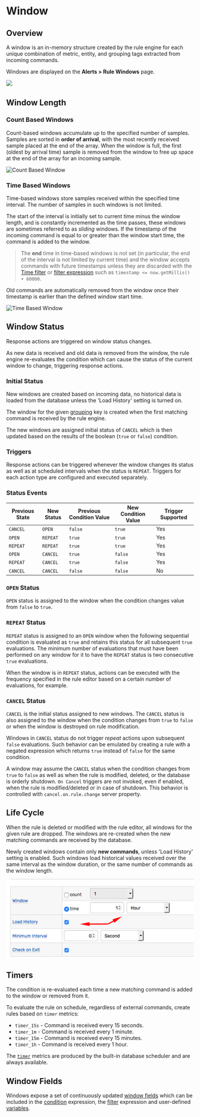 # Window

## Overview

A window is an in-memory structure created by the rule engine for each unique combination of metric, entity, and grouping tags extracted from incoming commands.

Windows are displayed on the **Alerts > Rule Windows** page.

![](./images/rule-windows.png)

## Window Length

### Count Based Windows

Count-based windows accumulate up to the specified number of samples. Samples are sorted in **order of arrival**, with the most recently received sample placed at the end of the array. When the window is full, the first (oldest by arrival time) sample is removed from the window to free up space at the end of the array for an incoming sample.

![Count Based Window](./images/count_based_window3.png "count_based_window")

### Time Based Windows

Time-based windows store samples received within the specified time interval. The number of samples in such windows is not limited.

The start of the interval is initially set to current time minus the window length, and is constantly incremented as the time passes, these windows are sometimes referred to as _sliding_ windows. If the timestamp of the incoming command is equal to or greater than the window start time, the command is added to the window.

> The **end** time in time-based windows is not set (in particular, the end of the interval is not limited by current time) and the window accepts commands with future timestamps unless they are discarded with the [Time filter](filters.md#date-filter) or [filter expression](filters.md#filter-expression) such as `timestamp <= now.getMillis() + 60000`.

Old commands are automatically removed from the window once their timestamp is earlier than the defined window start time.

![Time Based Window](./images/time_based_window3.png)

## Window Status

Response actions are triggered on window status changes.

As new data is received and old data is removed from the window, the rule engine re-evaluates the condition which can cause the status of the current window to change, triggering response actions.

### Initial Status

New windows are created based on incoming data, no historical data is loaded from the database unless the 'Load History' setting is turned on.

The window for the given [grouping](grouping.md) key is created when the first matching command is received by the rule engine.

The new windows are assigned initial status of `CANCEL` which is then updated based on the results of the boolean (`true` or `false`) condition.

### Triggers

Response actions can be triggered whenever the window changes its status as well as at scheduled intervals when the status is `REPEAT`. Triggers for each action type are configured and executed separately.

### Status Events

| Previous State | New Status | Previous Condition Value | New Condition Value | Trigger Supported |
| --- | --- | --- | --- | --- |
| `CANCEL` | `OPEN` | `false` | `true` | Yes |
| `OPEN`  | `REPEAT` | `true` | `true` | Yes |
| `REPEAT` | `REPEAT` | `true` | `true` | Yes |
| `OPEN` | `CANCEL` | `true` | `false` | Yes |
| `REPEAT` | `CANCEL` | `true` | `false` | Yes |
| `CANCEL` | `CANCEL` | `false` | `false` | No |

### `OPEN` Status

`OPEN` status is assigned to the window when the condition changes value from `false` to `true`.

### `REPEAT` Status

`REPEAT` status is assigned to an `OPEN` window when the following sequential condition is evaluated as `true` and retains this status for all subsequent `true` evaluations. The minimum number of evaluations that must have been performed on any window for it to have the `REPEAT` status is two consecutive `true` evaluations.

When the window is in `REPEAT` status, actions can be executed with the frequency specified in the rule editor based on a certain number of evaluations, for example.

### `CANCEL` Status

`CANCEL` is the initial status assigned to new windows. The `CANCEL` status is also assigned to the window when the condition changes from `true` to `false` or when the window is destroyed on rule modification.

Windows in `CANCEL` status do not trigger _repeat_ actions upon subsequent `false` evaluations. Such behavior can be emulated by creating a rule with a negated expression which returns `true` instead of `false` for the same condition.

A window may assume the `CANCEL` status when the condition changes from `true` to `false` as well as when the rule is modified, deleted, or the database is orderly shutdown. `On Cancel` triggers are not invoked, even if enabled, when the rule is modified/deleted or in case of shutdown.  This behavior is controlled with `cancel.on.rule.change` server property.

## Life Cycle

When the rule is deleted or modified with the rule editor, all windows for the given rule are dropped. The windows are re-created when the new matching commands are received by the database.

Newly created windows contain only **new commands**, unless 'Load History' setting is enabled. Such windows load historical values received over the same interval as the window duration, or the same number of commands as the window length.

![](./images/load-history.png)

## Timers

The condition is re-evaluated each time a new matching command is added to the window or removed from it.

To evaluate the rule on schedule, regardless of external commands, create rules based on `timer` metrics:

* `timer_15s` - Command is received every 15 seconds.
* `timer_1m` - Command is received every 1 minute.
* `timer_15m` - Command is received every 15 minutes.
* `timer_1h` - Command is received every 1 hour.

The [`timer`](scheduled-rules.md) metrics are produced by the built-in database scheduler and are always available.

## Window Fields

Windows expose a set of continuously updated [window fields](window-fields.md) which can be included in the [condition](condition.md) expression, the [filter](filters.md) expression and user-defined [variables](variables.md).
